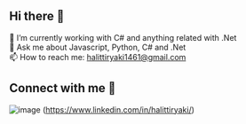 ## Hi there 👋
🔭 I’m currently working with C# and anything related with .Net <br>
💬 Ask me about Javascript, Python, C# and .Net <br>
📫 How to reach me: halittiryaki1461@gmail.com <br>

## Connect with me 👋
![image]([https://github.com/user-attachments/assets/c45b509b-91a0-44ea-9d4f-4e80d5d86a1b]) (https://www.linkedin.com/in/halittiryaki/)


<!--
**halittiryakicom/halittiryakicom** is a ✨ _special_ ✨ repository because its `README.md` (this file) appears on your GitHub profile.

Here are some ideas to get you started:

- 🔭 I’m currently working on ...
- 🌱 I’m currently learning ...
- 👯 I’m looking to collaborate on ...
- 🤔 I’m looking for help with ...
- 💬 Ask me about ...
- 📫 How to reach me: ...
- 😄 Pronouns: ...
- ⚡ Fun fact: ...
-->
